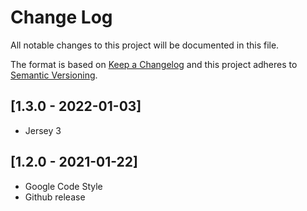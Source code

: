 # Change Log
All notable changes to this project will be documented in this file.

The format is based on [Keep a Changelog](http://keepachangelog.com/)
and this project adheres to [Semantic Versioning](http://semver.org/).

## [1.3.0 - 2022-01-03]
- Jersey 3

## [1.2.0 - 2021-01-22]
- Google Code Style
- Github release
